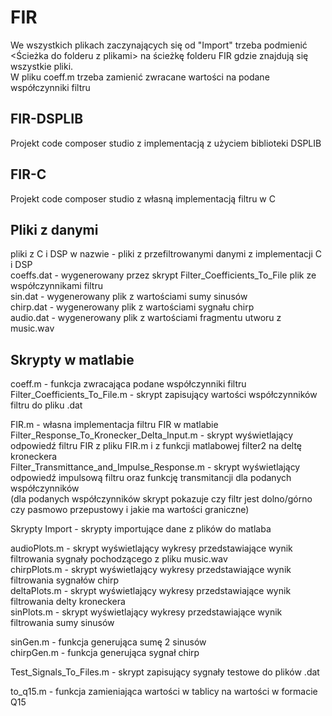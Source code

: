 # FIR

We wszystkich plikach zaczynających się od "Import" trzeba podmienić <Ścieżka do folderu z plikami> na ścieżkę folderu FIR gdzie znajdują się wszystkie pliki.\
W pliku coeff.m trzeba zamienić zwracane wartości na podane współczynniki filtru

## FIR-DSPLIB

Projekt code composer studio z implementacją z użyciem biblioteki DSPLIB

## FIR-C

Projekt code composer studio z własną implementacją filtru w C

## Pliki z danymi

pliki z C i DSP w nazwie - pliki z przefiltrowanymi danymi z implementacji C i DSP\
coeffs.dat - wygenerowany przez skrypt Filter_Coefficients_To_File plik ze współczynnikami filtru \
sin.dat - wygenerowany plik z wartościami sumy sinusów\
chirp.dat - wygenerowany plik z wartościami sygnału chirp\
audio.dat - wygenerowany plik z wartościami fragmentu utworu z music.wav

## Skrypty w matlabie

coeff.m - funkcja zwracająca podane współczynniki filtru\
Filter_Coefficients_To_File.m - skrypt zapisujący wartości współczynników filtru do pliku .dat

FIR.m - własna implementacja filtru FIR w matlabie\
Filter_Response_To_Kronecker_Delta_Input.m - skrypt wyświetlający odpowiedź filtru FIR z pliku FIR.m i z funkcji matlabowej filter2 na deltę kroneckera\
Filter_Transmittance_and_Impulse_Response.m - skrypt wyświetlający odpowiedź impulsową filtru oraz funkcję transmitancji dla podanych współczynników \
(dla podanych współczynników skrypt pokazuje czy filtr jest dolno/górno czy pasmowo przepustowy i jakie ma wartości graniczne)

Skrypty Import - skrypty importujące dane z plików do matlaba

audioPlots.m - skrypt wyświetlający wykresy przedstawiające wynik filtrowania sygnały pochodzącego z pliku music.wav\
chirpPlots.m - skrypt wyświetlający wykresy przedstawiające wynik filtrowania sygnałów chirp\
deltaPlots.m - skrypt wyświetlający wykresy przedstawiające wynik filtrowania delty kroneckera\
sinPlots.m - skrypt wyświetlający wykresy przedstawiające wynik filtrowania sumy sinusów

sinGen.m - funkcja generująca sumę 2 sinusów\
chirpGen.m - funkcja generująca sygnał chirp

Test_Signals_To_Files.m - skrypt zapisujący sygnały testowe do plików .dat

to_q15.m - funkcja zamieniająca wartości w tablicy na wartości w formacie Q15



